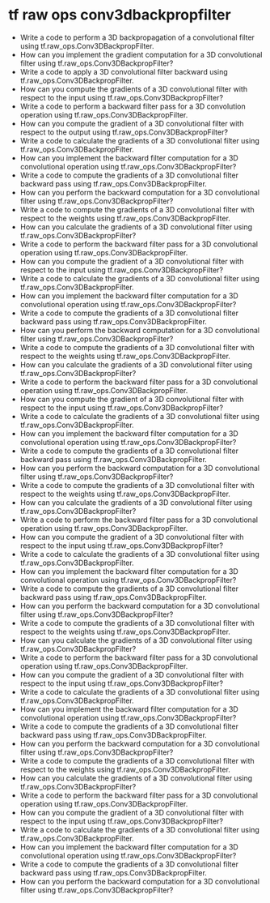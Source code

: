 # tf raw ops conv3dbackpropfilter

- Write a code to perform a 3D backpropagation of a convolutional filter using tf.raw_ops.Conv3DBackpropFilter.
- How can you implement the gradient computation for a 3D convolutional filter using tf.raw_ops.Conv3DBackpropFilter?
- Write a code to apply a 3D convolutional filter backward using tf.raw_ops.Conv3DBackpropFilter.
- How can you compute the gradients of a 3D convolutional filter with respect to the input using tf.raw_ops.Conv3DBackpropFilter?
- Write a code to perform a backward filter pass for a 3D convolution operation using tf.raw_ops.Conv3DBackpropFilter.
- How can you compute the gradient of a 3D convolutional filter with respect to the output using tf.raw_ops.Conv3DBackpropFilter?
- Write a code to calculate the gradients of a 3D convolutional filter using tf.raw_ops.Conv3DBackpropFilter.
- How can you implement the backward filter computation for a 3D convolutional operation using tf.raw_ops.Conv3DBackpropFilter?
- Write a code to compute the gradients of a 3D convolutional filter backward pass using tf.raw_ops.Conv3DBackpropFilter.
- How can you perform the backward computation for a 3D convolutional filter using tf.raw_ops.Conv3DBackpropFilter?
- Write a code to compute the gradients of a 3D convolutional filter with respect to the weights using tf.raw_ops.Conv3DBackpropFilter.
- How can you calculate the gradients of a 3D convolutional filter using tf.raw_ops.Conv3DBackpropFilter?
- Write a code to perform the backward filter pass for a 3D convolutional operation using tf.raw_ops.Conv3DBackpropFilter.
- How can you compute the gradient of a 3D convolutional filter with respect to the input using tf.raw_ops.Conv3DBackpropFilter?
- Write a code to calculate the gradients of a 3D convolutional filter using tf.raw_ops.Conv3DBackpropFilter.
- How can you implement the backward filter computation for a 3D convolutional operation using tf.raw_ops.Conv3DBackpropFilter?
- Write a code to compute the gradients of a 3D convolutional filter backward pass using tf.raw_ops.Conv3DBackpropFilter.
- How can you perform the backward computation for a 3D convolutional filter using tf.raw_ops.Conv3DBackpropFilter?
- Write a code to compute the gradients of a 3D convolutional filter with respect to the weights using tf.raw_ops.Conv3DBackpropFilter.
- How can you calculate the gradients of a 3D convolutional filter using tf.raw_ops.Conv3DBackpropFilter?
- Write a code to perform the backward filter pass for a 3D convolutional operation using tf.raw_ops.Conv3DBackpropFilter.
- How can you compute the gradient of a 3D convolutional filter with respect to the input using tf.raw_ops.Conv3DBackpropFilter?
- Write a code to calculate the gradients of a 3D convolutional filter using tf.raw_ops.Conv3DBackpropFilter.
- How can you implement the backward filter computation for a 3D convolutional operation using tf.raw_ops.Conv3DBackpropFilter?
- Write a code to compute the gradients of a 3D convolutional filter backward pass using tf.raw_ops.Conv3DBackpropFilter.
- How can you perform the backward computation for a 3D convolutional filter using tf.raw_ops.Conv3DBackpropFilter?
- Write a code to compute the gradients of a 3D convolutional filter with respect to the weights using tf.raw_ops.Conv3DBackpropFilter.
- How can you calculate the gradients of a 3D convolutional filter using tf.raw_ops.Conv3DBackpropFilter?
- Write a code to perform the backward filter pass for a 3D convolutional operation using tf.raw_ops.Conv3DBackpropFilter.
- How can you compute the gradient of a 3D convolutional filter with respect to the input using tf.raw_ops.Conv3DBackpropFilter?
- Write a code to calculate the gradients of a 3D convolutional filter using tf.raw_ops.Conv3DBackpropFilter.
- How can you implement the backward filter computation for a 3D convolutional operation using tf.raw_ops.Conv3DBackpropFilter?
- Write a code to compute the gradients of a 3D convolutional filter backward pass using tf.raw_ops.Conv3DBackpropFilter.
- How can you perform the backward computation for a 3D convolutional filter using tf.raw_ops.Conv3DBackpropFilter?
- Write a code to compute the gradients of a 3D convolutional filter with respect to the weights using tf.raw_ops.Conv3DBackpropFilter.
- How can you calculate the gradients of a 3D convolutional filter using tf.raw_ops.Conv3DBackpropFilter?
- Write a code to perform the backward filter pass for a 3D convolutional operation using tf.raw_ops.Conv3DBackpropFilter.
- How can you compute the gradient of a 3D convolutional filter with respect to the input using tf.raw_ops.Conv3DBackpropFilter?
- Write a code to calculate the gradients of a 3D convolutional filter using tf.raw_ops.Conv3DBackpropFilter.
- How can you implement the backward filter computation for a 3D convolutional operation using tf.raw_ops.Conv3DBackpropFilter?
- Write a code to compute the gradients of a 3D convolutional filter backward pass using tf.raw_ops.Conv3DBackpropFilter.
- How can you perform the backward computation for a 3D convolutional filter using tf.raw_ops.Conv3DBackpropFilter?
- Write a code to compute the gradients of a 3D convolutional filter with respect to the weights using tf.raw_ops.Conv3DBackpropFilter.
- How can you calculate the gradients of a 3D convolutional filter using tf.raw_ops.Conv3DBackpropFilter?
- Write a code to perform the backward filter pass for a 3D convolutional operation using tf.raw_ops.Conv3DBackpropFilter.
- How can you compute the gradient of a 3D convolutional filter with respect to the input using tf.raw_ops.Conv3DBackpropFilter?
- Write a code to calculate the gradients of a 3D convolutional filter using tf.raw_ops.Conv3DBackpropFilter.
- How can you implement the backward filter computation for a 3D convolutional operation using tf.raw_ops.Conv3DBackpropFilter?
- Write a code to compute the gradients of a 3D convolutional filter backward pass using tf.raw_ops.Conv3DBackpropFilter.
- How can you perform the backward computation for a 3D convolutional filter using tf.raw_ops.Conv3DBackpropFilter?